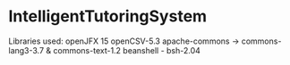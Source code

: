 # IntelligentTutoringSystem
Libraries used:
openJFX 15
openCSV-5.3
apache-commons -> commons-lang3-3.7 & commons-text-1.2
beanshell - bsh-2.04
